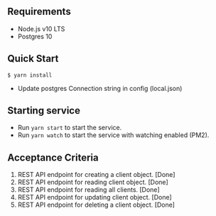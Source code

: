 Requirements
--------------------
* Node.js v10 LTS
* Postgres 10

Quick Start
--------------------

```
$ yarn install
```
* Update postgres Connection string in config (local.json)

Starting service
--------------------

* Run `yarn start` to start the service.
* Run `yarn watch` to start the service with watching enabled (PM2).

Acceptance Criteria
--------------------
1. REST API endpoint for creating a client object. [Done]
2. REST API endpoint for reading client object. [Done]
3. REST API endpoint for reading all clients. [Done]
4. REST API endpoint for updating client object. [Done]
5. REST API endpoint for deleting a client object. [Done]